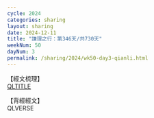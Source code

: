 ```yaml
---
cycle: 2024
categories: sharing
layout: sharing
date: 2024-12-11
title: "謙理之行：第346天/共730天"
weekNum: 50
dayNum: 3
permalink: /sharing/2024/wk50-day3-qianli.html
---
```

【經文梳理】  
[QLTITLE](QLLINK)

【背經經文】  
QLVERSE
